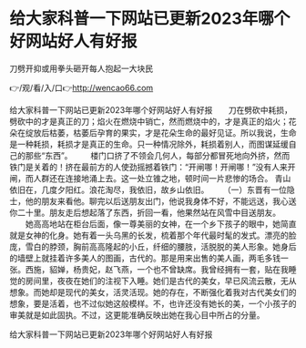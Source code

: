 # 给大家科普一下网站已更新2023年哪个好网站好人有好报
刀劈开抑或用拳头砸开每人抱起一大块民

👉/观/看/入/口👉http://wencao66.com

给大家科普一下网站已更新2023年哪个好网站好人有好报　　刀在劈砍中耗损，劈砍中的才是真正的刀；焰火在燃烧中销亡，然而燃烧中的，才是真正的焰火；花朵在绽放后枯萎，枯萎后孕育的果实，才是花朵生命的最好见证。所以我说，生命是一种耗损，耗损才是真正的生命。只一种情况除外，耗损着别人，而图谋延缓自己的那些“东西”。
　　楼门口挤了不领会几何人，每部分都冒死地向外挤，然而铁门是关着的！挤在最前方的人使劲摇撼着铁门：“开闸哪！开闸哪！”没有人来开闸，而人群还在连接地涌上去。这一处立锥之地，顿时间一片悲惨的场合。
青山依旧在，几度夕阳红。浪花淘尽，我依旧，故乡山依旧。
　　（一）东晋有一位隐士，他的朋友来看他。聊完以后送朋友出门，他说我身体不好，不能远送，我心送你二十里。朋友走后想起落了东西，折回一看，他果然站在风雪中目送朋友。
　　她高高地站在柜台后面，像一尊美丽的女神，在一个乡下孩子的眼中，她简直就是女神的化身。她有着一头乌黑的长发，梳着那个年代最时髦的发式。漂亮的脸庞，雪白的脖颈，胸前高高隆起的小丘，纤细的腰肢，活脱脱的美人形象。她身后的墙壁上就挂着许多美人的图画，古代的。那是用来出售的美人画，两毛多钱一张。西施，貂婵，杨贵妃，赵飞燕，一个也不曾缺席。我曾经拥有一套，贴在我睡觉的房间里，夜夜在她们的注视下入睡。她们是古代的美女，早已风流云散，无从想象。而她却是现代的美女，活灵活现。她的存在，不断强化着我对古代美女们的想象，要是活着，也不过似她这般模样。不，也许还没有她长的美，一个小孩子的审美就是如此固执。不过，这更能准确反映出她在我心目中所占的分量。

给大家科普一下网站已更新2023年哪个好网站好人有好报

